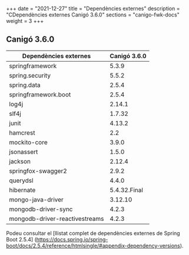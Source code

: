 +++
date        = "2021-12-27"
title       = "Dependències externes"
description = "CDependències externes Canigó 3.6.0"
sections    = "canigo-fwk-docs"
weight      = 3
+++

## Canigó 3.6.0

|          Dependències externes       |      Canigó 3.6.0     |
|---------------------------------     |---------------------- |
| springframework                      |  5.3.9                |
| spring.security                      |  5.5.2                |
| spring.data                          |  2.5.4                |
| springframework.boot                 |  2.5.4                |
| log4j                                |  2.14.1               |
| slf4j                                |  1.7.32               |
| junit                                |  4.13.2               |
| hamcrest                             |  2.2                  |
| mockito-core                         |  3.9.0                |
| jsonassert                           |  1.5.0                |
| jackson                              |  2.12.4               |
| springfox-swagger2                   |  2.9.2                |
| querydsl                             |  4.4.0                |
| hibernate                            |  5.4.32.Final         |
| mongo-java-driver                    |  3.12.10              |
| mongodb-driver-sync                  |  4.2.3                |
| mongodb-driver-reactivestreams       |  4.2.3                |

Podeu consultar el [llistat complet de dependències externes de Spring Boot 2.5.4]
(https://docs.spring.io/spring-boot/docs/2.5.4/reference/htmlsingle/#appendix-dependency-versions).